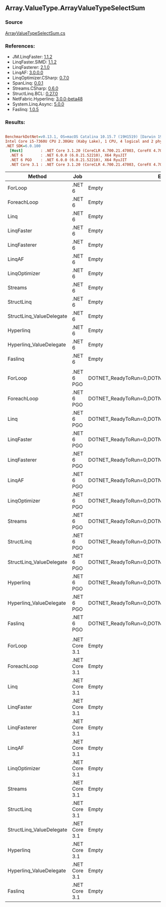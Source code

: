﻿## Array.ValueType.ArrayValueTypeSelectSum

### Source
[ArrayValueTypeSelectSum.cs](../LinqBenchmarks/Array/ValueType/ArrayValueTypeSelectSum.cs)

### References:
- JM.LinqFaster: [1.1.2](https://www.nuget.org/packages/JM.LinqFaster/1.1.2)
- LinqFaster.SIMD: [1.1.2](https://www.nuget.org/packages/LinqFaster.SIMD/1.0.3)
- LinqFasterer: [2.1.0](https://www.nuget.org/packages/LinqFasterer/2.1.0)
- LinqAF: [3.0.0.0](https://www.nuget.org/packages/LinqAF/3.0.0.0)
- LinqOptimizer.CSharp: [0.7.0](https://www.nuget.org/packages/LinqOptimizer.CSharp/0.7.0)
- SpanLinq: [0.0.1](https://www.nuget.org/packages/SpanLinq/0.0.1)
- Streams.CSharp: [0.6.0](https://www.nuget.org/packages/Streams.CSharp/0.6.0)
- StructLinq.BCL: [0.27.0](https://www.nuget.org/packages/StructLinq/0.27.0)
- NetFabric.Hyperlinq: [3.0.0-beta48](https://www.nuget.org/packages/NetFabric.Hyperlinq/3.0.0-beta48)
- System.Linq.Async: [5.0.0](https://www.nuget.org/packages/System.Linq.Async/5.0.0)
- Faslinq: [1.0.5](https://www.nuget.org/packages/Faslinq/1.0.5)

### Results:
``` ini

BenchmarkDotNet=v0.13.1, OS=macOS Catalina 10.15.7 (19H1519) [Darwin 19.6.0]
Intel Core i5-7360U CPU 2.30GHz (Kaby Lake), 1 CPU, 4 logical and 2 physical cores
.NET SDK=6.0.100
  [Host]        : .NET Core 3.1.20 (CoreCLR 4.700.21.47003, CoreFX 4.700.21.47101), X64 RyuJIT
  .NET 6        : .NET 6.0.0 (6.0.21.52210), X64 RyuJIT
  .NET 6 PGO    : .NET 6.0.0 (6.0.21.52210), X64 RyuJIT
  .NET Core 3.1 : .NET Core 3.1.20 (CoreCLR 4.700.21.47003, CoreFX 4.700.21.47101), X64 RyuJIT


```
|                   Method |           Job |                                                EnvironmentVariables |       Runtime | Count |      Mean |    Error |   StdDev |         Ratio | RatioSD |  Gen 0 | Allocated |
|------------------------- |-------------- |-------------------------------------------------------------------- |-------------- |------ |----------:|---------:|---------:|--------------:|--------:|-------:|----------:|
|                  ForLoop |        .NET 6 |                                                               Empty |      .NET 6.0 |   100 |  69.56 ns | 0.342 ns | 0.320 ns |      baseline |         |      - |         - |
|              ForeachLoop |        .NET 6 |                                                               Empty |      .NET 6.0 |   100 | 130.69 ns | 0.130 ns | 0.186 ns |  1.88x slower |   0.01x |      - |         - |
|                     Linq |        .NET 6 |                                                               Empty |      .NET 6.0 |   100 | 785.29 ns | 2.323 ns | 2.059 ns | 11.30x slower |   0.04x | 0.0153 |      32 B |
|               LinqFaster |        .NET 6 |                                                               Empty |      .NET 6.0 |   100 | 359.75 ns | 0.180 ns | 0.160 ns |  5.17x slower |   0.02x |      - |         - |
|             LinqFasterer |        .NET 6 |                                                               Empty |      .NET 6.0 |   100 | 232.62 ns | 0.154 ns | 0.129 ns |  3.34x slower |   0.02x |      - |         - |
|                   LinqAF |        .NET 6 |                                                               Empty |      .NET 6.0 |   100 | 784.98 ns | 4.650 ns | 4.122 ns | 11.29x slower |   0.06x |      - |         - |
|            LinqOptimizer |        .NET 6 |                                                               Empty |      .NET 6.0 |   100 | 680.43 ns | 1.610 ns | 1.427 ns |  9.79x slower |   0.05x | 0.0114 |      24 B |
|                  Streams |        .NET 6 |                                                               Empty |      .NET 6.0 |   100 | 619.72 ns | 0.804 ns | 0.672 ns |  8.91x slower |   0.04x | 0.1717 |     360 B |
|               StructLinq |        .NET 6 |                                                               Empty |      .NET 6.0 |   100 | 243.13 ns | 0.381 ns | 0.337 ns |  3.50x slower |   0.02x | 0.0153 |      32 B |
| StructLinq_ValueDelegate |        .NET 6 |                                                               Empty |      .NET 6.0 |   100 |  83.03 ns | 0.059 ns | 0.053 ns |  1.19x slower |   0.01x |      - |         - |
|                Hyperlinq |        .NET 6 |                                                               Empty |      .NET 6.0 |   100 | 530.56 ns | 0.577 ns | 0.512 ns |  7.63x slower |   0.03x |      - |         - |
|  Hyperlinq_ValueDelegate |        .NET 6 |                                                               Empty |      .NET 6.0 |   100 | 290.09 ns | 0.190 ns | 0.168 ns |  4.17x slower |   0.02x |      - |         - |
|                  Faslinq |        .NET 6 |                                                               Empty |      .NET 6.0 |   100 | 861.25 ns | 1.621 ns | 1.437 ns | 12.39x slower |   0.06x | 0.2174 |     456 B |
|                          |               |                                                                     |               |       |           |          |          |               |         |        |           |
|                  ForLoop |    .NET 6 PGO | DOTNET_ReadyToRun=0,DOTNET_TC_QuickJitForLoops=1,DOTNET_TieredPGO=1 |      .NET 6.0 |   100 |  71.12 ns | 0.053 ns | 0.044 ns |      baseline |         |      - |         - |
|              ForeachLoop |    .NET 6 PGO | DOTNET_ReadyToRun=0,DOTNET_TC_QuickJitForLoops=1,DOTNET_TieredPGO=1 |      .NET 6.0 |   100 | 131.50 ns | 0.097 ns | 0.091 ns |  1.85x slower |   0.00x |      - |         - |
|                     Linq |    .NET 6 PGO | DOTNET_ReadyToRun=0,DOTNET_TC_QuickJitForLoops=1,DOTNET_TieredPGO=1 |      .NET 6.0 |   100 | 556.34 ns | 1.022 ns | 0.853 ns |  7.82x slower |   0.02x | 0.0153 |      32 B |
|               LinqFaster |    .NET 6 PGO | DOTNET_ReadyToRun=0,DOTNET_TC_QuickJitForLoops=1,DOTNET_TieredPGO=1 |      .NET 6.0 |   100 | 353.16 ns | 1.650 ns | 1.543 ns |  4.96x slower |   0.02x |      - |         - |
|             LinqFasterer |    .NET 6 PGO | DOTNET_ReadyToRun=0,DOTNET_TC_QuickJitForLoops=1,DOTNET_TieredPGO=1 |      .NET 6.0 |   100 | 260.74 ns | 0.798 ns | 0.707 ns |  3.67x slower |   0.01x |      - |         - |
|                   LinqAF |    .NET 6 PGO | DOTNET_ReadyToRun=0,DOTNET_TC_QuickJitForLoops=1,DOTNET_TieredPGO=1 |      .NET 6.0 |   100 | 678.98 ns | 2.184 ns | 1.936 ns |  9.55x slower |   0.03x |      - |         - |
|            LinqOptimizer |    .NET 6 PGO | DOTNET_ReadyToRun=0,DOTNET_TC_QuickJitForLoops=1,DOTNET_TieredPGO=1 |      .NET 6.0 |   100 | 661.93 ns | 1.713 ns | 1.430 ns |  9.31x slower |   0.02x | 0.0114 |      24 B |
|                  Streams |    .NET 6 PGO | DOTNET_ReadyToRun=0,DOTNET_TC_QuickJitForLoops=1,DOTNET_TieredPGO=1 |      .NET 6.0 |   100 | 607.79 ns | 0.751 ns | 0.586 ns |  8.55x slower |   0.01x | 0.1717 |     360 B |
|               StructLinq |    .NET 6 PGO | DOTNET_ReadyToRun=0,DOTNET_TC_QuickJitForLoops=1,DOTNET_TieredPGO=1 |      .NET 6.0 |   100 | 240.50 ns | 0.666 ns | 0.590 ns |  3.38x slower |   0.01x | 0.0153 |      32 B |
| StructLinq_ValueDelegate |    .NET 6 PGO | DOTNET_ReadyToRun=0,DOTNET_TC_QuickJitForLoops=1,DOTNET_TieredPGO=1 |      .NET 6.0 |   100 |  85.65 ns | 0.680 ns | 0.603 ns |  1.21x slower |   0.01x |      - |         - |
|                Hyperlinq |    .NET 6 PGO | DOTNET_ReadyToRun=0,DOTNET_TC_QuickJitForLoops=1,DOTNET_TieredPGO=1 |      .NET 6.0 |   100 | 528.14 ns | 0.639 ns | 0.598 ns |  7.42x slower |   0.01x |      - |         - |
|  Hyperlinq_ValueDelegate |    .NET 6 PGO | DOTNET_ReadyToRun=0,DOTNET_TC_QuickJitForLoops=1,DOTNET_TieredPGO=1 |      .NET 6.0 |   100 | 285.48 ns | 0.126 ns | 0.112 ns |  4.01x slower |   0.00x |      - |         - |
|                  Faslinq |    .NET 6 PGO | DOTNET_ReadyToRun=0,DOTNET_TC_QuickJitForLoops=1,DOTNET_TieredPGO=1 |      .NET 6.0 |   100 | 567.08 ns | 0.467 ns | 0.390 ns |  7.97x slower |   0.01x | 0.2174 |     456 B |
|                          |               |                                                                     |               |       |           |          |          |               |         |        |           |
|                  ForLoop | .NET Core 3.1 |                                                               Empty | .NET Core 3.1 |   100 |  69.00 ns | 0.115 ns | 0.096 ns |      baseline |         |      - |         - |
|              ForeachLoop | .NET Core 3.1 |                                                               Empty | .NET Core 3.1 |   100 | 151.86 ns | 0.326 ns | 0.289 ns |  2.20x slower |   0.00x |      - |         - |
|                     Linq | .NET Core 3.1 |                                                               Empty | .NET Core 3.1 |   100 | 761.02 ns | 1.556 ns | 1.455 ns | 11.03x slower |   0.03x | 0.0153 |      32 B |
|               LinqFaster | .NET Core 3.1 |                                                               Empty | .NET Core 3.1 |   100 | 327.70 ns | 1.470 ns | 1.303 ns |  4.75x slower |   0.02x |      - |         - |
|             LinqFasterer | .NET Core 3.1 |                                                               Empty | .NET Core 3.1 |   100 | 243.84 ns | 1.678 ns | 1.569 ns |  3.53x slower |   0.02x |      - |         - |
|                   LinqAF | .NET Core 3.1 |                                                               Empty | .NET Core 3.1 |   100 | 800.83 ns | 1.989 ns | 1.661 ns | 11.61x slower |   0.03x |      - |         - |
|            LinqOptimizer | .NET Core 3.1 |                                                               Empty | .NET Core 3.1 |   100 | 791.29 ns | 1.063 ns | 0.888 ns | 11.47x slower |   0.02x | 0.0267 |      56 B |
|                  Streams | .NET Core 3.1 |                                                               Empty | .NET Core 3.1 |   100 | 640.55 ns | 0.645 ns | 0.572 ns |  9.28x slower |   0.01x | 0.1717 |     360 B |
|               StructLinq | .NET Core 3.1 |                                                               Empty | .NET Core 3.1 |   100 | 219.63 ns | 1.319 ns | 1.101 ns |  3.18x slower |   0.01x | 0.0153 |      32 B |
| StructLinq_ValueDelegate | .NET Core 3.1 |                                                               Empty | .NET Core 3.1 |   100 |  92.40 ns | 0.088 ns | 0.083 ns |  1.34x slower |   0.00x |      - |         - |
|                Hyperlinq | .NET Core 3.1 |                                                               Empty | .NET Core 3.1 |   100 | 607.89 ns | 0.577 ns | 0.540 ns |  8.81x slower |   0.02x |      - |         - |
|  Hyperlinq_ValueDelegate | .NET Core 3.1 |                                                               Empty | .NET Core 3.1 |   100 | 314.07 ns | 1.813 ns | 1.607 ns |  4.55x slower |   0.03x |      - |         - |
|                  Faslinq | .NET Core 3.1 |                                                               Empty | .NET Core 3.1 |   100 | 859.86 ns | 1.728 ns | 1.617 ns | 12.46x slower |   0.03x | 0.2174 |     456 B |
